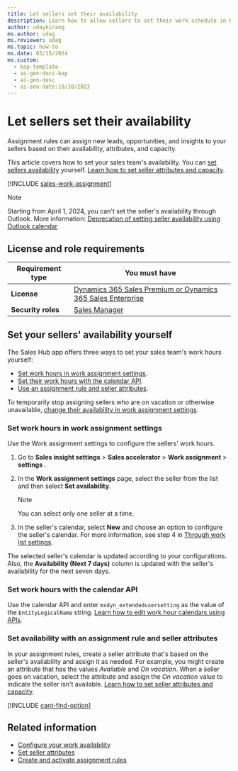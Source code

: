 ```yaml
---
title: Let sellers set their availability
description: Learn how to allow sellers to set their work schedule in Outlook or the CRM calendar in Dynamics 365 Sales. You can also set their availability yourself.
author: udaykirang
ms.author: udag
ms.reviewer: udag
ms.topic: how-to
ms.date: 03/15/2024
ms.custom:
  - bap-template
  - ai-gen-docs-bap
  - ai-gen-desc
  - ai-seo-date:10/18/2023
---
```


# Let sellers set their availability

Assignment rules can assign new leads, opportunities, and insights to your sellers based on their availability, attributes, and capacity.

This article covers how to set your sales team's availability. You can [set sellers availability](#set-your-sellers-availability-yourself) yourself.
[Learn how to set seller attributes and capacity](./wa-manage-seller-attributes.md).

[!INCLUDE [sales-work-assignment](../includes/sales-work-assignment.md)]

> [!NOTE]
> Starting from  April 1, 2024, you can't set the seller's availability through Outlook. More information: [Deprecation of setting seller availability using Outlook calendar](deprecations-sales.md#set-seller-availability-using-outlook-calendar)

## License and role requirements

| Requirement type | You must have |
|-----------------------|---------|
| **License** | [Dynamics 365 Sales Premium or Dynamics 365 Sales Enterprise](https://dynamics.microsoft.com/sales/pricing/) |
| **Security roles** | [Sales Manager](security-roles-for-sales.md) |

## Set your sellers' availability yourself

The Sales Hub app offers three ways to set your sales team's work hours yourself:

- [Set work hours in work assignment settings](#set-work-hours-in-work-assignment-settings).
- [Set their work hours with the calendar API](#set-work-hours-with-the-calendar-api).
- [Use an assignment rule and seller attributes](#set-availability-with-an-assignment-rule-and-seller-attributes).

To temporarily stop assigning sellers who are on vacation or otherwise unavailable, [change their availability in work assignment settings](./wa-work-assignment-manage-settings.md#stop-assigning-work-to-sellers).

### Set work hours in work assignment settings

Use the Work assignment settings to configure the sellers' work hours.

1. Go to **Sales insight settings** > **Sales accelerator** > **Work assignment** > **settings** .

1. In the **Work assignment settings** page, select the seller from the list and then select **Set availability**.

    >[!NOTE]
    >You can select only one seller at a time.

1. In the seller's calendar, select **New** and choose an option to configure the seller's calendar. For more information, see step 4 in [Through work list settings](personalize-sales-accelerator.md#through-work-list-settings).

The selected seller's calendar is updated according to your configurations. Also, the **Availability (Next 7 days)** column is updated with the seller's availability for the next seven days.

### Set work hours with the calendar API

Use the calendar API and enter `msdyn_extendedusersetting` as the value of the `EntityLogicalName` string. [Learn how to edit work hour calendars using APIs](/dynamics365/field-service/field-service-work-hours-calendar-api).

### Set availability with an assignment rule and seller attributes

In your assignment rules, create a seller attribute that's based on the seller's availability and assign it as needed. For example, you might create an attribute that has the values *Available* and *On vacation*. When a seller goes on vacation, select the attribute and assign the *On vacation* value to indicate the seller isn't available. [Learn how to set seller attributes and capacity](./wa-manage-seller-attributes.md).

[!INCLUDE [cant-find-option](../includes/cant-find-option.md)]

## Related information

- [Configure your work availability](personalize-sales-accelerator.md#configure-your-work-availability)
- [Set seller attributes](./wa-manage-seller-attributes.md)
- [Create and activate assignment rules](./wa-create-and-activate-assignment-rule.md)
